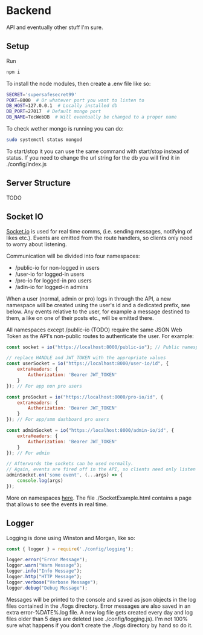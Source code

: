# Backend

API and eventually other stuff I'm sure.

## Setup

Run

```bash
npm i 
```

To install the node modules, then create a .env file like so:

```bash
SECRET='supersafesecret99'
PORT=8000  # Or whatever port you want to listen to
DB_HOST=127.0.0.1  # Locally installed db
DB_PORT=27017  # Default mongo port
DB_NAME=TecWebDB  # Will eventually be changed to a proper name
```

To check wether mongo is running you can do:

```bash
sudo systemctl status mongod
```

To start/stop it you can use the same command with start/stop instead of status.
If you need to change the url string for the db you will find it in ./config/index.js

## Server Structure

TODO

## Socket IO

[Socket.io](https://socket.io) is used for real time comms, (i.e. sending messages, notifying of likes etc.). Events are emitted from the route handlers, so clients only need to worry about listening.

Communication will be divided into four namespaces:
* /public-io for non-logged in users
* /user-io for logged-in users
* /pro-io for logged-in pro users
* /adin-io for logged-in admins

When a user (normal, admin or pro) logs in through the API, a new namespace will be created using the user's id and a dedicated prefix, see below. Any events relative to the user, for example a message destined to them, a like on one of their posts etc., will be emitted there.

All namespaces except /public-io (TODO) require the same JSON Web Token as the API's non-public routes to authenticate the user. For example:

```js
const socket = io("https://localhost:8000/public-io"); // Public namespace

// replace HANDLE and JWT_TOKEN with the appropriate values
const userSocket = io("https://localhost:8000/user-io/id", {
    extraHeaders: {
        Authorization: 'Bearer JWT_TOKEN'
    }
}); // For app non pro users

const proSocket = io("https://localhost:8000/pro-io/id", {
    extraHeaders: {
        Authorization: 'Bearer JWT_TOKEN'
    }
}); // For app/smm dashboard pro users

const adminSocket = io("https://localhost:8000/admin-io/id", {
    extraHeaders: {
        Authorization: 'Bearer JWT_TOKEN'
    }
}); // For admin

// Afterwards the sockets can be used normally.
// Again, events are fired off in the API, so clients need only listen to them (AKA only use .on and not .emit)
adminSocket.on('some event', (...args) => {
    console.log(args)
});
```

More on namespaces [here](https://socket.io/docs/v4/namespaces/). The file ./SocketExample.html contains a page that allows to see the events in real time.

## Logger

Logging is done using Winston and Morgan, like so:

```js
const { logger } = require('./config/logging');

logger.error("Error Message");
logger.warn("Warn Message");
logger.info("Info Message");
logger.http("HTTP Message");
logger.verbose("Verbose Message");
logger.debug("Debug Message");
```

Messages will be printed to the console and saved as json objects in the log files contained in the ./logs directory. Error messages are also saved in an extra error-%DATE%.log file. A new log file gets created every day and log files older than 5 days are deleted (see ./config/logging.js). I'm not 100% sure what happens if you don't create the ./logs directory by hand so do it.